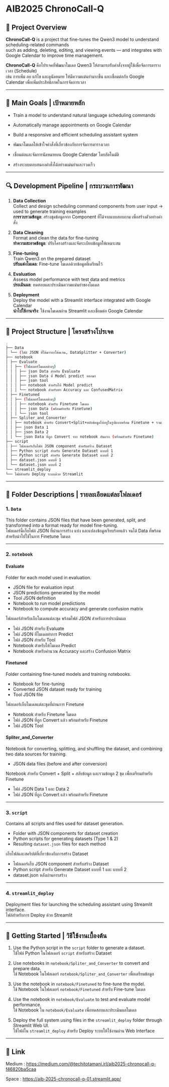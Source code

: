 # AIB2025 ChronoCall-Q

## 🧠 Project Overview

**ChronoCall-Q** is a project that fine-tunes the Qwen3 model to understand scheduling-related commands  
such as adding, deleting, editing, and viewing events — and integrates with Google Calendar to improve time management.

**ChronoCall-Q** คือโปรเจคที่พัฒนาโมเดล Qwen3 ให้สามารถรับคำสั่งจากผู้ใช้เพื่อจัดการตารางเวลา (Schedule)  
เช่น การเพิ่ม ลบ แก้ไข และดูนัดหมาย ให้มีความแม่นยำมากขึ้น
และเชื่อมต่อกับ Google Calendar เพื่อเพิ่มประสิทธิภาพในการจัดการเวลา

---

## 🎯 Main Goals | เป้าหมายหลัก

- Train a model to understand natural language scheduling commands  
- Automatically manage appointments on Google Calendar  
- Build a responsive and efficient scheduling assistant system

- พัฒนาโมเดลให้เข้าใจคำสั่งที่เกี่ยวข้องกับการจัดการตารางเวลา  
- เชื่อมต่อและจัดการนัดหมายบน Google Calendar โดยอัตโนมัติ  
- สร้างระบบตอบสนองคำสั่งได้อย่างแม่นยำและรวดเร็ว

---

## 🔍 Development Pipeline | กระบวนการพัฒนา

1. **Data Collection**  
   Collect and design scheduling command components from user input → used to generate training examples  
   **การรวบรวมข้อมูล**: สร้างชุดข้อมูลจาก Component ที่ได้จากแบบสอบถาม เพื่อสร้างตัวอย่างคำสั่ง

2. **Data Cleaning**  
   Format and clean the data for fine-tuning  
   **ทำความสะอาดข้อมูล**: ปรับโครงสร้างและจัดระเบียบข้อมูลให้เหมาะสม

3. **Fine-tuning**  
   Train Qwen3 on the prepared dataset  
   **ปรับแต่งโมเดล**: Fine-tune โมเดลด้วยข้อมูลที่เตรียมไว้

4. **Evaluation**  
   Assess model performance with test data and metrics  
   **ประเมินผล**: ทดสอบและประเมินความแม่นยำของโมเดล

5. **Deployment**  
   Deploy the model with a Streamlit interface integrated with Google Calendar  
   **นำไปใช้งานจริง**: ใช้งานโมเดลผ่าน Streamlit และเชื่อมต่อ Google Calendar

---

## 📁 Project Structure | โครงสร้างโปรเจค

```bash
.
├── Data
│ └── (ไฟล์ JSON ที่ได้มาจากโค้ดเจน, DataSplitter + Converter)
├── notebook
│ ├── Evaluate
│ │ ├── (โฟลเดอร์โมเดลต่างๆ)
│ │ │ ├── json Data สำหรับ Evaluate
│ │ │ ├── json Data ที่ Model predict ออกมา
│ │ │ ├── json tool
│ │ │ ├── notebook สำหรับให้ Model predict
│ │ │ └── notebook สำหรับทำ Accuracy และ ConfusedMatrix
│ ├── Finetuned
│ │ ├── (โฟลเดอร์โมเดลต่างๆ)
│ │ │ ├── notebook สำหรับ Finetune โมเดล
│ │ │ ├── json Data (พร้อมสำหรับ Finetune)
│ │ │ └── json tool
│ ├── Spliter_and_Converter
│ │ ├── notebook สำหรับ Convert+Split+สลับข้อมูลให้อยู่ในรูปแบบพร้อม Finetune + รวม Data 2 ชุด
│ │ ├── json Data 1
│ │ ├── json Data 2
│ │ └── json Data ที่ถูก Convert จาก notebook อันแรก (พร้อมสำหรับ Finetune)
├── script
│ ├── โฟลเดอร์เก็บไฟล์ JSON component สำหรับสร้าง Dataset
│ ├── Python script สำหรับ Generate Dataset แบบที่ 1
│ ├── Python script สำหรับ Generate Dataset แบบที่ 2
│ ├── dataset.json แบบที่ 1
│ └── dataset.json แบบที่ 2
└── streamlit_deploy
└── ไฟล์สำหรับ Deploy ระบบด้วย Streamlit
```

---

## 📂 Folder Descriptions | รายละเอียดแต่ละโฟลเดอร์

### 1. `Data`
This folder contains JSON files that have been generated, split, and transformed into a format ready for model fine-tuning.  
โฟลเดอร์นี้เก็บไฟล์ JSON ที่ผ่านการสร้าง แบ่ง และแปลงข้อมูลเรียบร้อยแล้ว จนได้ Data ที่พร้อมสำหรับนำไปใช้ในการ Finetune โมเดล  

---

### 2. `notebook`

#### **Evaluate**
Folder for each model used in evaluation.  
- JSON file for evaluation input  
- JSON predictions generated by the model  
- Tool JSON definition  
- Notebook to run model predictions  
- Notebook to compute accuracy and generate confusion matrix  

โฟลเดอร์สำหรับเก็บโมเดลแต่ละชุด พร้อมไฟล์ JSON สำหรับการประเมินผล  
- ไฟล์ JSON สำหรับ Evaluate  
- ไฟล์ JSON ที่โมเดลทำการ Predict  
- ไฟล์ JSON สำหรับ Tool  
- Notebook สำหรับให้โมเดล Predict  
- Notebook สำหรับคำนวณ Accuracy และสร้าง Confusion Matrix  

#### **Finetuned**
Folder containing fine-tuned models and training notebooks.  
- Notebook for fine-tuning  
- Converted JSON dataset ready for training  
- Tool JSON file  

โฟลเดอร์เก็บโมเดลแต่ละชุดที่ผ่านการ Finetune  
- Notebook สำหรับ Finetune โมเดล  
- ไฟล์ JSON ที่ถูก Convert แล้ว พร้อมสำหรับ Finetune  
- ไฟล์ JSON Tool  

#### **Spliter_and_Converter**
Notebook for converting, splitting, and shuffling the dataset, and combining two data sources for training.  
- JSON data files (before and after conversion)  

Notebook สำหรับ Convert + Split + สลับข้อมูล และรวมข้อมูล 2 ชุด เพื่อเตรียมสำหรับ Finetune  
- ไฟล์ JSON Data 1 และ Data 2  
- ไฟล์ JSON ที่ถูก Convert แล้ว พร้อมสำหรับ Finetune  

---

### 3. `script`
Contains all scripts and files used for dataset generation.  
- Folder with JSON components for dataset creation  
- Python scripts for generating datasets (Type 1 & 2)  
- Resulting `dataset.json` files for each method  

เก็บไฟล์และสคริปต์ที่เกี่ยวข้องกับการสร้าง Dataset  
- โฟลเดอร์เก็บ JSON component สำหรับสร้าง Dataset  
- Python script สำหรับ Generate Dataset แบบที่ 1 และ แบบที่ 2  
- dataset.json หลังผ่านการสร้าง

---

### 4. `streamlit_deploy`
Deployment files for launching the scheduling assistant using Streamlit interface.  
ไฟล์สำหรับการ Deploy ด้วย Streamlit  

---

## 🚀 Getting Started | วิธีใช้งานเบื้องต้น

1. Use the Python script in the `script` folder to generate a dataset.  
   ใช้ไฟล์ Python ในโฟลเดอร์ `script` สำหรับสร้าง Dataset  

2. Use notebooks in `notebook/Spliter_and_Converter` to convert and prepare data.  
   ใช้ Notebook ในโฟลเดอร์ `notebook/Spliter_and_Converter` เพื่อเตรียมข้อมูล  

3. Use the notebook in `notebook/Finetuned` to fine-tune the model.  
   ใช้ Notebook ในโฟลเดอร์ `notebook/Finetuned` สำหรับ Fine-tune โมเดล  

4. Use the notebook in `notebook/Evaluate` to test and evaluate model performance.  
   ใช้ Notebook ใน `notebook/Evaluate` เพื่อทดสอบและประเมินผลโมเดล  

5. Deploy the full system using files in the `streamlit_deploy` folder through Streamlit Web UI.  
   ใช้ไฟล์ใน `streamlit_deploy` สำหรับ Deploy ระบบให้ใช้งานผ่าน Web Interface  

---

## 👾 Link

Medium : https://medium.com/@techitotamani.irl/aib2025-chronocall-q-f46820ba5caa

Space : https://aib-2025-chronocall-q-01.streamlit.app/
